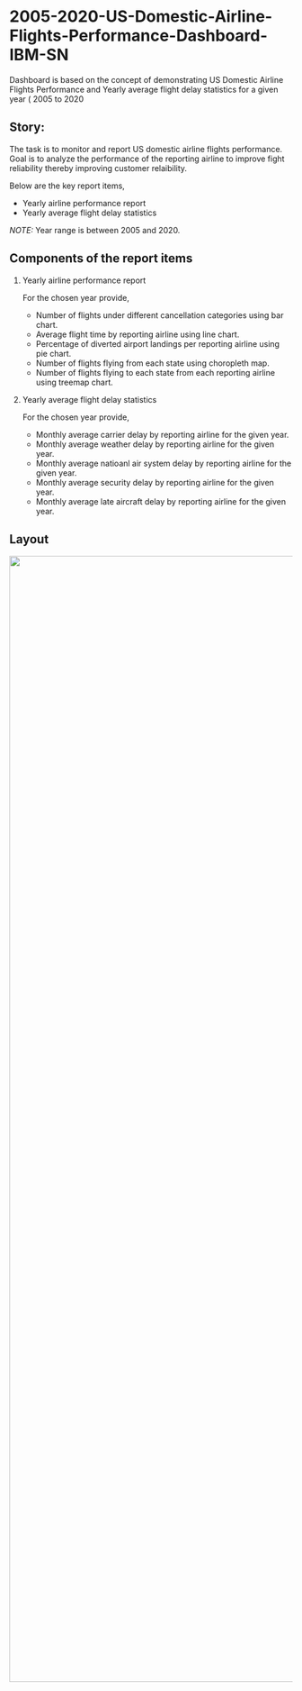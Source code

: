 # 2005-2020-US-Domestic-Airline-Flights-Performance-Dashboard-IBM-SN

Dashboard is based on the concept of demonstrating US Domestic Airline Flights Performance and Yearly average flight delay statistics for a given year ( 2005 to 2020

## Story:

The task is to monitor and report US domestic airline flights performance. Goal is to analyze the performance of the reporting airline to improve fight reliability thereby improving customer relaibility.

Below are the key report items,

*   Yearly airline performance report 
*   Yearly average flight delay statistics

*NOTE:* Year range is between 2005 and 2020.

## Components of the report items

1.  Yearly airline performance report

    For the chosen year provide,

    *   Number of flights under different cancellation categories using bar chart.
    *   Average flight time by reporting airline using line chart.
    *   Percentage of diverted airport landings per reporting airline using pie chart.
    *   Number of flights flying from each state using choropleth map.
    *   Number of flights flying to each state from each reporting airline using treemap chart.
2.  Yearly average flight delay statistics

    For the chosen year provide,

    *   Monthly average carrier delay by reporting airline for the given year.
    *   Monthly average weather delay by reporting airline for the given year.
    *   Monthly average natioanl air system delay by reporting airline for the given year.
    *   Monthly average security delay by reporting airline for the given year.
    *   Monthly average late aircraft delay by reporting airline for the given year.

## Layout

<center>
    <img src="https://cf-courses-data.s3.us.cloud-object-storage.appdomain.cloud/IBMDeveloperSkillsNetwork-DV0101EN-SkillsNetwork/labs/Module%205/images/Layout.png" width="2000" alt="cognitiveclass.ai logo"/>
</center>
